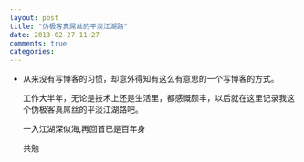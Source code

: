 ```yaml
---
layout: post
title: "伪极客真屌丝的平淡江湖路"
date: 2013-02-27 11:27
comments: true
categories: 
---
```

*   从来没有写博客的习惯，却意外得知有这么有意思的一个写博客的方式。
   
    工作大半年，无论是技术上还是生活里，都感慨颇丰，以后就在这里记录我这个伪极客真屌丝的平淡江湖路吧。

    一入江湖深似海,再回首已是百年身
    
    共勉
    